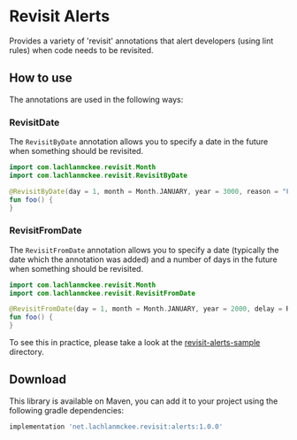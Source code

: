# Revisit Alerts

Provides a variety of 'revisit' annotations that alert developers (using lint rules) when code needs to be revisited.

## How to use

The annotations are used in the following ways:

### RevisitDate

The `RevisitByDate` annotation allows you to specify a date in the future when something should be revisited.

```kotlin
import com.lachlanmckee.revisit.Month
import com.lachlanmckee.revisit.RevisitByDate

@RevisitByDate(day = 1, month = Month.JANUARY, year = 3000, reason = "For testing purposes")
fun foo() {
}
```

### RevisitFromDate

The `RevisitFromDate` annotation allows you to specify a date (typically the date which the annotation was added) and a number of days in the future when something should be revisited.

```kotlin
import com.lachlanmckee.revisit.Month
import com.lachlanmckee.revisit.RevisitFromDate

@RevisitFromDate(day = 1, month = Month.JANUARY, year = 2000, delay = RevisitFromDate.Delay.ONE_MONTH, reason = "For testing purposes")
fun foo() {
}
```

To see this in practice, please take a look at the [revisit-alerts-sample](revisit-alerts-sample) directory.

## Download
This library is available on Maven, you can add it to your project using the following gradle dependencies:

```gradle
implementation 'net.lachlanmckee.revisit:alerts:1.0.0'
```
